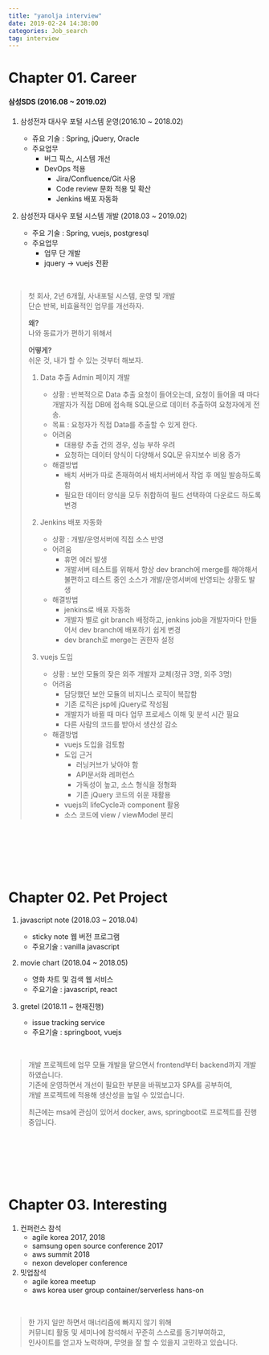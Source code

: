 ```yaml
---
title: "yanolja interview"
date: 2019-02-24 14:38:00
categories: Job_search
tag: interview
---
```


# Chapter 01. Career  

#### 삼성SDS (2016.08 ~ 2019.02)

1. 삼성전자 대사우 포털 시스템 운영(2016.10 ~ 2018.02) 
    - 쥬요 기술 : Spring, jQuery, Oracle
    - 주요업무
      - 버그 픽스, 시스템 개선
      - DevOps 적용
        - Jira/Confluence/Git 사용
        - Code review 문화 적용 및 확산
        - Jenkins 배포 자동화

2. 삼성전자 대사우 포털 시스템 개발 (2018.03 ~ 2019.02)
    - 주요 기술 : Spring, vuejs, postgresql
    - 주요업무
      - 업무 단 개발
      - jquery -> vuejs 전환

<br>

> 첫 회사, 2년 6개월, 사내포털 시스템, 운영 및 개발  
> 단순 반복, 비효율적인 업무를 개선하자. 
> 
> **왜?**  
> 나와 동료가가 편하기 위해서  
> 
> **어떻게?**  
> 쉬운 것, 내가 할 수 있는 것부터 해보자.  
>
>
> 1. Data 추출 Admin 페이지 개발
>    - 상황 : 반복적으로 Data 추출 요청이 들어오는데, 요청이 들어올 때 마다 개발자가 직접 DB에 접속해 SQL문으로 데이터 추출하여 요청자에게 전송.
>    - 목표 : 요청자가 직접 Data를 추출할 수 있게 한다.
>    - 어려움
>      - 대용량 추출 건의 경우, 성능 부하 우려
>      - 요청하는 데이터 양식이 다양해서 SQL문 유지보수 비용 증가
>    - 해결방법
>      - 배치 서버가 따로 존재하여서 배치서버에서 작업 후 메일 발송하도록 함
>      - 필요한 데이터 양식을 모두 취합하여 필드 선택하여 다운로드 하도록 변경
>
> 2. Jenkins 배포 자동화
>    - 상황 : 개발/운영서버에 직접 소스 반영  
>    - 어려움
>      - 휴먼 에러 발생
>      - 개발서버 테스트를 위해서 항상 dev branch에 merge를 해야해서 불편하고 테스트 중인 소스가 개발/운영서버에 반영되는 상황도 발생
>    - 해결방법
>      - jenkins로 배포 자동화
>      - 개발자 별로 git branch 배정하고, jenkins job을 개발자마다 만들어서 dev branch에 배포하기 쉽게 변경
>      - dev branch로 merge는 권한자 설정
>
> 3. vuejs 도입
>    - 상황 : 보안 모듈의 잦은 외주 개발자 교체(정규 3명, 외주 3명)
>    - 어려움
>      - 담당했던 보안 모듈의 비지니스 로직이 복잡함
>      - 기존 로직은 jsp에 jQuery로 작성됨
>      - 개발자가 바뀔 때 마다 업무 프로세스 이해 및 분석 시간 필요
>      - 다른 사람의 코드를 받아서 생산성 감소
>    - 해결방법
>      - vuejs 도입을 검토함
>      - 도입 근거
>        - 러닝커브가 낮아야 함
>        - API문서화 레퍼런스
>        - 가독성이 높고, 소스 형식을 정형화
>        - 기존 jQuery 코드의 쉬운 재활용
>      - vuejs의 lifeCycle과 component 활용
>      - 소스 코드에 view / viewModel 분리

<br><br><br><br><br>

# Chapter 02. Pet Project

1. javascript note (2018.03 ~ 2018.04)
    - sticky note 웹 버전 프로그램
    - 주요기술 : vanilla javascript

2. movie chart (2018.04 ~ 2018.05) 
    - 영화 차트 및 검색 웹 서비스
    - 주요기술 : javascript, react

3. gretel (2018.11 ~ 현재진행)
    - issue tracking service
    - 주요기술 : springboot, vuejs

<br>

> 개발 프로젝트에 업무 모듈 개발을 맡으면서 frontend부터 backend까지 개발하였습니다.  
> 기존에 운영하면서 개선이 필요한 부분을 바꿔보고자 SPA를 공부하여,  
> 개발 프로젝트에 적용해 생산성을 높일 수 있었습니다.  
> 
> 최근에는 msa에 관심이 있어서
> docker, aws, springboot로 프로젝트를 진행중입니다.


<br><br><br><br><br>

# Chapter 03. Interesting

1. 컨퍼런스 참석
    - agile korea 2017, 2018
    - samsung open source conference 2017
    - aws summit 2018
    - nexon developer conference
2. 밋업참석
    - agile korea meetup
    - aws korea user group container/serverless hans-on

<br>

> 한 가지 일만 하면서 매너리즘에 빠지지 않기 위해  
> 커뮤니티 활동 및 세미나에 참석해서 꾸준히 스스로를 동기부여하고,  
> 인사이트를 얻고자 노력하며,
> 무엇을 잘 할 수 있을지 고민하고 있습니다.

<br><br><br>